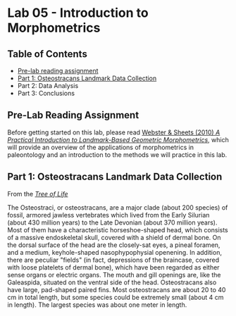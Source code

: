# Lab 05 - Introduction to Morphometrics

## Table of Contents

+ [Pre-lab reading assignment](#pre-lab-reading-assignment)
+ [Part 1: Osteostracans Landmark Data Collection](#part-1-osteostracans-landmark-data-collection)
+ Part 2: Data Analysis
+ Part 3: Conclusions

## Pre-Lab Reading Assignment

Before getting started on this lab, please read [Webster & Sheets (2010) *A Practical Introduction to Landmark-Based Geometric Morphometrics*](https://geosci.uchicago.edu/~mwebster/Webster_and_Sheets_2010.pdf), which will provide an overview of the applications of morphometrics in paleontology and an introduction to the methods we will practice in this lab.

## Part 1: Osteostracans Landmark Data Collection

From the [*Tree of Life*](http://tolweb.org/Osteostraci)

The Osteostraci, or osteostracans, are a major clade (about 200 species) of fossil, armored jawless vertebrates which lived from the Early Silurian (about 430 million years) to the Late Devonian (about 370 million years). Most of them have a characteristic horseshoe-shaped head, which consists of a massive endoskeletal skull, covered with a shield of dermal bone. On the dorsal surface of the head are the closely-sat eyes, a pineal foramen, and a medium, keyhole-shaped nasophypophysial openening. In addition, there are peculiar "fields" (in fact, depressions of the braincase, covered with loose platelets of dermal bone), which have been regarded as either sense organs or electric organs. The mouth and gill openings are, like the Galeaspida, situated on the ventral side of the head. Osteostracans also have large, pad-shaped paired fins. Most osteostracans are about 20 to 40 cm in total length, but some species could be extremely small (about 4 cm in length). The largest species was about one meter in length.
